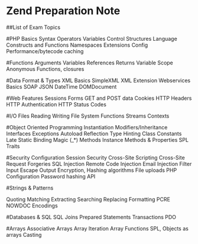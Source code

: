 # Zend Preparation Note



##List of Exam Topics

#PHP Basics
Syntax
Operators
Variables
Control Structures
Language Constructs and Functions
Namespaces 
Extensions
Config
Performance/bytecode caching

#Functions
Arguments
Variables
References
Returns
Variable Scope
Anonymous Functions, closures

#Data Format & Types
XML Basics
SimpleXML
XML Extension
Webservices Basics
SOAP
JSON 
DateTime 
DOMDocument

#Web Features
Sessions
Forms
GET and POST data
Cookies
HTTP Headers
HTTP Authentication
HTTP Status Codes 

#I/O
Files
Reading
Writing
File System Functions
Streams
Contexts

#Object Oriented Programming
Instantiation
Modifiers/Inheritance
Interfaces
Exceptions
Autoload
Reflection
Type Hinting
Class Constants
Late Static Binding
Magic (_*) Methods
Instance Methods & Properties
SPL
Traits 

#Security
Configuration
Session Security
Cross-Site Scripting
Cross-Site Request Forgeries
SQL Injection
Remote Code Injection
Email Injection
Filter Input
Escape Output
Encryption, Hashing algorithms
File uploads
PHP Configuration
Password hashing API 

#Strings & Patterns

Quoting
Matching
Extracting
Searching
Replacing
Formatting
PCRE
NOWDOC
Encodings

#Databases & SQL
SQL
Joins
Prepared Statements
Transactions
PDO

#Arrays
Associative Arrays
Array Iteration
Array Functions
SPL, Objects as arrays 
Casting